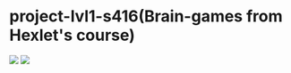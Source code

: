 # project-lvl1-s416(Brain-games from Hexlet's course)
<a href="https://codeclimate.com/github/codeclimate/codeclimate/maintainability"><img src="https://api.codeclimate.com/v1/badges/a99a88d28ad37a79dbf6/maintainability" /></a>
<img src="https://travis-ci.org/Dersuha/project-lvl1-s416.svg?branch=master" />
